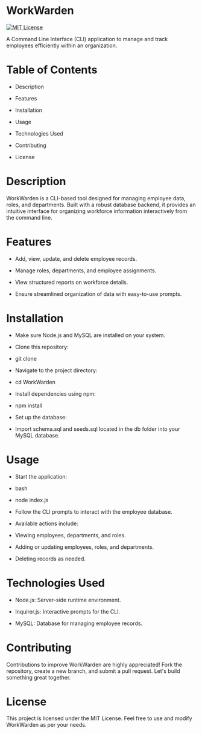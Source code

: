 # WorkWarden

[![MIT License](https://img.shields.io/badge/License-MIT-yellow.svg)](./LICENSE)

A Command Line Interface (CLI) application to manage and track employees efficiently within an organization.

# Table of Contents

- Description

- Features

- Installation

- Usage

- Technologies Used

- Contributing

- License

# Description

WorkWarden is a CLI-based tool designed for managing employee data, roles, and departments. Built with a robust database backend, it provides an intuitive interface for organizing workforce information interactively from the command line.

# Features

- Add, view, update, and delete employee records.

- Manage roles, departments, and employee assignments.

- View structured reports on workforce details.

- Ensure streamlined organization of data with easy-to-use prompts.

# Installation

- Make sure Node.js and MySQL are installed on your system.

- Clone this repository:

- git clone <your-repository-url>

- Navigate to the project directory:

- cd WorkWarden

- Install dependencies using npm:

- npm install

- Set up the database:

- Import schema.sql and seeds.sql located in the db folder into your MySQL database.

# Usage

- Start the application:

- bash

- node index.js

- Follow the CLI prompts to interact with the employee database.

- Available actions include:

- Viewing employees, departments, and roles.

- Adding or updating employees, roles, and departments.

- Deleting records as needed.

# Technologies Used

- Node.js: Server-side runtime environment.

- Inquirer.js: Interactive prompts for the CLI.

- MySQL: Database for managing employee records.

# Contributing

Contributions to improve WorkWarden are highly appreciated! Fork the repository, create a new branch, and submit a pull request. Let's build something great together.

# License
This project is licensed under the MIT License. Feel free to use and modify WorkWarden as per your needs.
